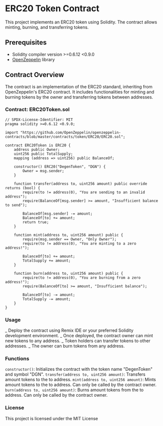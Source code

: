 # ERC20 Token Contract

This project implements an ERC20 token using Solidity. The contract allows minting, burning, and transferring tokens.

## Prerequisites

- Solidity compiler version >=0.6.12 <0.9.0
- [OpenZeppelin](https://github.com/OpenZeppelin/openzeppelin-contracts) library

## Contract Overview

The contract is an implementation of the ERC20 standard, inheriting from OpenZeppelin's ERC20 contract. It includes functionalities for minting and burning tokens by the owner and transferring tokens between addresses.

### Contract: ERC20Token.sol

```solidity
// SPDX-License-Identifier: MIT
pragma solidity >=0.6.12 <0.9.0;

import "https://github.com/OpenZeppelin/openzeppelin-contracts/blob/master/contracts/token/ERC20/ERC20.sol";

contract ERC20Token is ERC20 {
    address public Owner;
    uint256 public TotalSupply;
    mapping (address => uint256) public BalanceOf;

    constructor() ERC20("DegenToken", "DGN") {
        Owner = msg.sender;
    }
   
    function transfer(address to, uint256 amount) public override returns (bool) {
        require(to != address(0), "You are sending to an invalid address");
        require(BalanceOf[msg.sender] >= amount, "Insufficient balance to send");
        
        BalanceOf[msg.sender] -= amount;
        BalanceOf[to] += amount;
        return true;
    }  
  
    function mint(address to, uint256 amount) public {
        require(msg.sender == Owner, "Only Owner");
        require(to != address(0), "You are minting to a zero address!");
        
        BalanceOf[to] += amount;
        TotalSupply += amount;
    }

    function burn(address to, uint256 amount) public {
        require(to != address(0), "You are burning from a zero address!");
        require(BalanceOf[to] >= amount, "Insufficient balance");
        
        BalanceOf[to] -= amount;
        TotalSupply -= amount;
    }
}
```

### Usage
_ Deploy the contract using Remix IDE or your preferred Solidity development environment.
_ Once deployed, the contract owner can mint new tokens to any address.
_ Token holders can transfer tokens to other addresses.
_ The owner can burn tokens from any address.

### Functions
`constructor()`: Initializes the contract with the token name "DegenToken" and symbol "DGN".
`transfer(address to, uint256 amount)`: Transfers amount tokens to the to address.
`mint(address to, uint256 amount)`: Mints amount tokens to the to address. Can only be called by the contract owner.
`burn(address to, uint256 amount)`: Burns amount tokens from the to address. Can only be called by the contract owner.

### License
This project is licensed under the MIT License 
